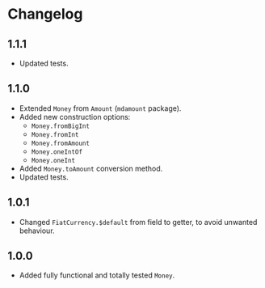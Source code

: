 # Changelog

## 1.1.1

* Updated tests.

## 1.1.0

* Extended `Money` from `Amount` (`mdamount` package).
* Added new construction options:
  * `Money.fromBigInt`
  * `Money.fromInt`
  * `Money.fromAmount`
  * `Money.oneIntOf`
  * `Money.oneInt`
* Added `Money.toAmount` conversion method.
* Updated tests.

## 1.0.1

* Changed `FiatCurrency.$default` from field to getter, to avoid unwanted behaviour. 

## 1.0.0

* Added fully functional and totally tested `Money`.
